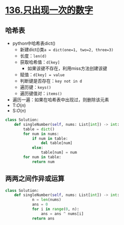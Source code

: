 # [136.只出现一次的数字](https://leetcode-cn.com/problems/single-number/)

## 哈希表

+ python中哈希表dict()
  + 新建dict()类`a = dict(one=1, two=2, three=3)`
  + 长度：`len(d)`
  + 获取哈希值：`d[key]`
    + 如果该键不存在，利用miss方法创建该键
  + 赋值：`d[key] = value`
  + 判断键是否存在：`key not in d`
  + 遍历键：`keys()`
  + 遍历键值对：`items()`
+ 遍历一遍：如果在哈希表中出现过，则删除该元素
+ T:$O(n)$
+ S:$O(n)$

```python
class Solution:
    def singleNumber(self, nums: List[int]) -> int:
        table = dict()
        for num in nums:
            if num in table:
                del table[num]
            else:
                table[num] = num
        for num in table:
            return num
```

## 两两之间作异或运算

```python
class Solution:
    def singleNumber(self, nums: List[int]) -> int:
            n = len(nums)
            ans = 0
            for i in range(0, n):
                ans = ans ^ nums[i]
            return ans
```

